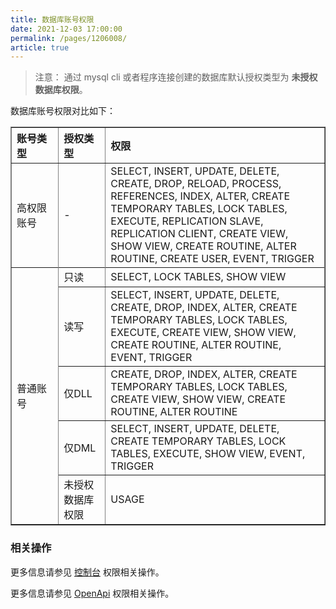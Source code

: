 ```yaml
---
title: 数据库账号权限
date: 2021-12-03 17:00:00
permalink: /pages/1206008/
article: true
---
```



>注意：
>通过 mysql cli 或者程序连接创建的数据库默认授权类型为 **未授权数据库权限**。

数据库账号权限对比如下：

<table width="95%" border="1" cellpadding="2" cellspacing="1">
	<thead>
        <tr>
            <th align="left" width="15%">账号类型</th><th align="left" width="15%">授权类型</th><th align="left" width="70%">权限</th>
        </tr>
	</thead>
    <tbody>
        <tr>
            <td >高权限账号</td>
            <td>-</td>
            <td>SELECT, INSERT, UPDATE, DELETE, CREATE, DROP, RELOAD, PROCESS, REFERENCES, INDEX, ALTER, CREATE TEMPORARY TABLES, LOCK TABLES, EXECUTE, REPLICATION SLAVE, REPLICATION CLIENT, CREATE VIEW, SHOW VIEW, CREATE ROUTINE, ALTER ROUTINE, CREATE USER, EVENT, TRIGGER</td>
        </tr>
        <tr>
        	<td rowspan="6">普通账号</td>
        </tr>
        <tr>
        	<td>只读</td>
            <td>SELECT, LOCK TABLES, SHOW VIEW</td>
        </tr>
        <tr>
        	<td>读写</td>
            <td>SELECT, INSERT, UPDATE, DELETE, CREATE, DROP, INDEX, ALTER, CREATE TEMPORARY TABLES, LOCK TABLES, EXECUTE, CREATE VIEW, SHOW VIEW, CREATE ROUTINE, ALTER ROUTINE, EVENT, TRIGGER</td>
        </tr>
        <tr>
        	<td>仅DLL</td>
            <td>CREATE, DROP, INDEX, ALTER, CREATE TEMPORARY TABLES, LOCK TABLES, CREATE VIEW, SHOW VIEW, CREATE ROUTINE, ALTER ROUTINE</td>
        </tr>
        <tr>
        	<td>仅DML</td>
            <td>SELECT, INSERT, UPDATE, DELETE, CREATE TEMPORARY TABLES, LOCK TABLES, EXECUTE, SHOW VIEW, EVENT, TRIGGER</td>
        </tr>
        <tr>
        	<td>未授权数据库权限</td>
            <td>USAGE</td>
        </tr>
	</tbody>
</table>

### 相关操作
更多信息请参见 [控制台](../../04.操作指南/04.账号管理/00.创建账号.md) 权限相关操作。

更多信息请参见 [OpenApi](../../08.API文档/03.账号相关接口/00.创建云数据库MySQL账号.md) 权限相关操作。